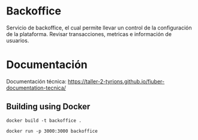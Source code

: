 # Backoffice
Servicio de backoffice, el cual permite llevar un control de la configuración de la plataforma. Revisar transacciones, metricas e información de usuarios.

# Documentación
Documentación técnica: https://taller-2-tyrions.github.io/fiuber-documentation-tecnica/

## Building using Docker

```shell
docker build -t backoffice .

docker run -p 3000:3000 backoffice
```
